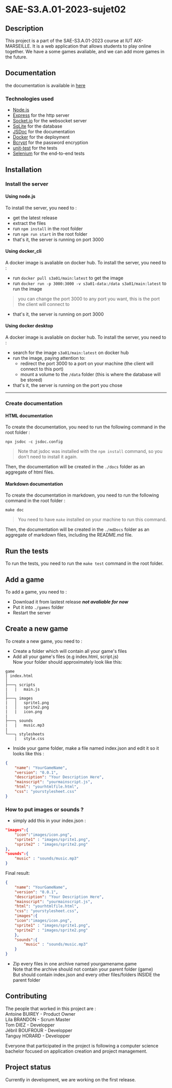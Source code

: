 # SAE-S3.A.01-2023-sujet02


## Description

This project is a part of the SAE-S3.A.01-2023 course at IUT AIX-MARSEILLE. It is a web application that allows students to play online together. We have a some games avaliable, and we can add more games in the future.

## Documentation

the documentation is available in [here](https://etulab.univ-amu.fr/sae-s3.a.01-2023/sae-s3.a.01-2023-sujet02/-/wikis)

### Technologies used


- [Node.js](https://nodejs.org/en/)
- [Express](https://expressjs.com/) for the http server
- [Socket.io](https://socket.io/)   for the websocket server
- [SqLite](https://www.sqlite.org/index.html) for the database
- [JSDoc](https://jsdoc.app/) for the documentation
- [Docker](https://www.docker.com/) for the deployment
- [Bcrypt](https://www.npmjs.com/package/bcrypt) for the password encryption
- [unit-test](https://www.npmjs.com/package/unit-test) for the tests
- [Selenium](https://www.selenium.dev/) for the end-to-end tests



## Installation

### Install the server

#### Using node.js

To install the server, you need to :
- get the latest release
- extract the files
- run `npm install` in the root folder
- run `npm run start` in the root folder
- that's it, the server is running on port 3000

#### Using docker_cli

A docker image is avaliable on docker hub. To install the server, you need to :
- run `docker pull s3a01/main:latest` to get the image
- run `docker run -p 3000:3000 -v s3a01-data:/data s3a01/main:latest` to run the image
> you can change the port 3000 to any port you want, this is the port the client will connect to
- that's it, the server is running on port 3000

#### Using docker desktop

A docker image is avaliable on docker hub. To install the server, you need to :
- search for the image `s3a01/main:latest` on docker hub
- run the image, paying attention to:
    - redirect the port 3000 to a port on your machine (the client will connect to this port)
    - mount a volume to the `/data` folder (this is where the database will be stored)
- that's it, the server is running on the port you chose


---
### Create documentation

#### HTML documentation
To create the documentation, you need to run the following command in the root folder :

`npx jsdoc -c jsdoc.config`

> Note that jsdoc was installed with the `npm install` command, so you don't need to install it again.

Then,
the documentation will be created in the `./docs` folder as an aggregate of html files.


#### Markdown documentation

To create the documentation in markdown, you need to run the following command in the root folder :

`make doc`

> You need to have `make` installed on your machine to run this command.

Then,
the documentation will be created in the `./mdDocs` folder as an aggregate of markdown files, including the README.md file.

## Run the tests
To run the tests, you need to run the `make test` command in the root folder.

## Add a game
To add a game, you need to :
- Download it from lastest release ***not avaliable for now***
- Put it into `./games` folder
- Restart the server

## Create a new game
To create a new game, you need to :
- Create a folder which will contain all your game's files
- Add all your game's files (e.g index.html, script.js) </br>
Now your folder should approximately look like this:
```
game
| index.html
│
├───┐ scripts
|   |   main.js
│   
├───┐ images
|   │   sprite1.png
|   │   sprite2.png
|   |   icon.png
|
├───┐ sounds
|   |   music.mp3
|
└───┐ stylesheets
    |   style.css
```
- Inside your game folder, make a file named index.json and edit it so it looks like this :
```json
{
    "name": "YourGameName",
    "version": "0.0.1",
    "description": "Your Description Here",
    "mainscript": "yourmainscript.js",
    "html": "yourhtmlfile.html",
    "css": "yourstylesheet.css"
}
```

### How to put images or sounds ?
- simply add this in your index.json :
```json
"images":{
    "icon":"images/icon.png",
    "sprite1" : "images/sprite1.png",
    "sprite2" : "images/sprite2.png"
},
"sounds":{
    "music" : "sounds/music.mp3"
}
```

Final result: 
```json
{
    "name": "YourGameName",
    "version": "0.0.1",
    "description": "Your Description Here",
    "mainscript": "yourmainscript.js",
    "html": "yourhtmlfile.html",
    "css": "yourstylesheet.css",
    "images":{
    "icon":"images/icon.png",
    "sprite1" : "images/sprite1.png",
    "sprite2" : "images/sprite2.png"
    },
    "sounds":{
        "music" : "sounds/music.mp3"
    }
}
```

- Zip every files in one archive named yourgamename.game </br>
Note that the archive should not contain your parent folder (game) </br> But should contain index.json and every other files/folders INSIDE the parent folder


## Contributing
The people that worked in this project are : </br>
Antoine BUIREY - Product Owner </br>
Lila BRANDON - Scrum Master </br>
Tom DIEZ - Developper </br>
Jébril BOUFROUR - Developper </br>
Tanguy HORARD - Developper </br>

Everyone that participated in the project is following a computer science bachelor focused on application creation and project management.

## Project status
Currently in development, we are working on the first release.